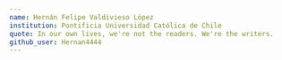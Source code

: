 ```yaml
---
name: Hernán Felipe Valdivieso López
institution: Pontificia Universidad Católica de Chile
quote: In our own lives, we're not the readers. We're the writers.
github_user: Hernan4444
---
```

